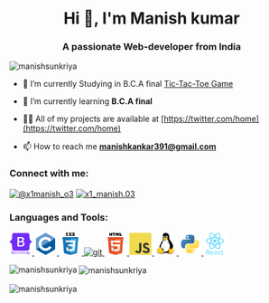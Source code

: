 <h1 align="center">Hi 👋, I'm Manish kumar</h1>
<h3 align="center">A passionate Web-developer from India</h3>



<p align="left"> <img src="https://komarev.com/ghpvc/?username=manishsunkriya&label=Profile%20views&color=0e75b6&style=flat" alt="manishsunkriya" /> </p>

- 🔭 I’m currently Studying in B.C.A final [Tic-Tac-Toe Game](https://github.com/manishsunkriya/Tic-Tac-Toe.git)

- 🌱 I’m currently learning **B.C.A final**

- 👨‍💻 All of my projects are available at [https://twitter.com/home](https://twitter.com/home)

- 📫 How to reach me **manishkankar391@gmail.com**

<h3 align="left">Connect with me:</h3>
<p align="left">
<a href="https://twitter.com/@x1manish_o3" target="blank"><img align="center" src="https://raw.githubusercontent.com/rahuldkjain/github-profile-readme-generator/master/src/images/icons/Social/twitter.svg" alt="@x1manish_o3" height="30" width="40" /></a>
<a href="https://instagram.com/x1_manish.03" target="blank"><img align="center" src="https://raw.githubusercontent.com/rahuldkjain/github-profile-readme-generator/master/src/images/icons/Social/instagram.svg" alt="x1_manish.03" height="30" width="40" /></a>
</p>

<h3 align="left">Languages and Tools:</h3>
<p align="left"> <a href="https://getbootstrap.com" target="_blank" rel="noreferrer"> <img src="https://raw.githubusercontent.com/devicons/devicon/master/icons/bootstrap/bootstrap-plain-wordmark.svg" alt="bootstrap" width="40" height="40"/> </a> <a href="https://www.cprogramming.com/" target="_blank" rel="noreferrer"> <img src="https://raw.githubusercontent.com/devicons/devicon/master/icons/c/c-original.svg" alt="c" width="40" height="40"/> </a> <a href="https://www.w3schools.com/css/" target="_blank" rel="noreferrer"> <img src="https://raw.githubusercontent.com/devicons/devicon/master/icons/css3/css3-original-wordmark.svg" alt="css3" width="40" height="40"/> </a> <a href="https://git-scm.com/" target="_blank" rel="noreferrer"> <img src="https://www.vectorlogo.zone/logos/git-scm/git-scm-icon.svg" alt="git" width="40" height="40"/> </a> <a href="https://www.w3.org/html/" target="_blank" rel="noreferrer"> <img src="https://raw.githubusercontent.com/devicons/devicon/master/icons/html5/html5-original-wordmark.svg" alt="html5" width="40" height="40"/> </a> <a href="https://developer.mozilla.org/en-US/docs/Web/JavaScript" target="_blank" rel="noreferrer"> <img src="https://raw.githubusercontent.com/devicons/devicon/master/icons/javascript/javascript-original.svg" alt="javascript" width="40" height="40"/> </a> <a href="https://www.linux.org/" target="_blank" rel="noreferrer"> <img src="https://raw.githubusercontent.com/devicons/devicon/master/icons/linux/linux-original.svg" alt="linux" width="40" height="40"/> </a> <a href="https://www.python.org" target="_blank" rel="noreferrer"> <img src="https://raw.githubusercontent.com/devicons/devicon/master/icons/python/python-original.svg" alt="python" width="40" height="40"/> </a> <a href="https://reactjs.org/" target="_blank" rel="noreferrer"> <img src="https://raw.githubusercontent.com/devicons/devicon/master/icons/react/react-original-wordmark.svg" alt="react" width="40" height="40"/> </a> </p>

<p><img align="left" src="https://github-readme-stats.vercel.app/api/top-langs?username=manishsunkriya&show_icons=true&locale=en&layout=compact" alt="manishsunkriya" /></p>

<p>&nbsp;<img align="center" src="https://github-readme-stats.vercel.app/api?username=manishsunkriya&show_icons=true&locale=en" alt="manishsunkriya" /></p>

<p><img align="center" src="https://github-readme-streak-stats.herokuapp.com/?user=manishsunkriya&" alt="manishsunkriya" /></p>
